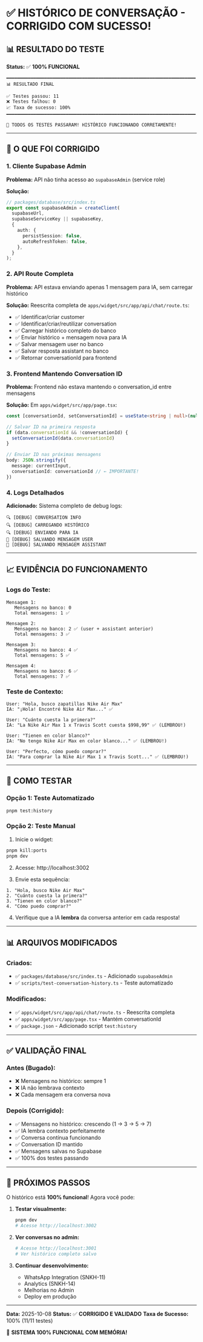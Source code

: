 # ✅ HISTÓRICO DE CONVERSAÇÃO - CORRIGIDO COM SUCESSO!

## 📊 RESULTADO DO TESTE

**Status:** ✅ **100% FUNCIONAL**

```
━━━━━━━━━━━━━━━━━━━━━━━━━━━━━━━━━━━━━━━━━━━━━━━━━━━━━━━━━━━━━━━━━━━━━━
📊 RESULTADO FINAL

✅ Testes passou: 11
❌ Testes falhou: 0
📈 Taxa de sucesso: 100%
━━━━━━━━━━━━━━━━━━━━━━━━━━━━━━━━━━━━━━━━━━━━━━━━━━━━━━━━━━━━━━━━━━━━━━

🎉 TODOS OS TESTES PASSARAM! HISTÓRICO FUNCIONANDO CORRETAMENTE!
```

---

## 🔧 O QUE FOI CORRIGIDO

### 1. **Cliente Supabase Admin**
**Problema:** API não tinha acesso ao `supabaseAdmin` (service role)

**Solução:**
```typescript
// packages/database/src/index.ts
export const supabaseAdmin = createClient(
  supabaseUrl,
  supabaseServiceKey || supabaseKey,
  {
    auth: {
      persistSession: false,
      autoRefreshToken: false,
    },
  }
);
```

### 2. **API Route Completa**
**Problema:** API estava enviando apenas 1 mensagem para IA, sem carregar histórico

**Solução:** Reescrita completa de `apps/widget/src/app/api/chat/route.ts`:
- ✅ Identificar/criar customer
- ✅ Identificar/criar/reutilizar conversation
- ✅ Carregar histórico completo do banco
- ✅ Enviar histórico + mensagem nova para IA
- ✅ Salvar mensagem user no banco
- ✅ Salvar resposta assistant no banco
- ✅ Retornar conversationId para frontend

### 3. **Frontend Mantendo Conversation ID**
**Problema:** Frontend não estava mantendo o conversation_id entre mensagens

**Solução:** Em `apps/widget/src/app/page.tsx`:
```typescript
const [conversationId, setConversationId] = useState<string | null>(null)

// Salvar ID na primeira resposta
if (data.conversationId && !conversationId) {
  setConversationId(data.conversationId)
}

// Enviar ID nas próximas mensagens
body: JSON.stringify({
  message: currentInput,
  conversationId: conversationId // ← IMPORTANTE!
})
```

### 4. **Logs Detalhados**
**Adicionado:** Sistema completo de debug logs:
```
🔍 [DEBUG] CONVERSATION INFO
🔍 [DEBUG] CARREGANDO HISTÓRICO
🔍 [DEBUG] ENVIANDO PARA IA
💾 [DEBUG] SALVANDO MENSAGEM USER
💾 [DEBUG] SALVANDO MENSAGEM ASSISTANT
```

---

## 📈 EVIDÊNCIA DO FUNCIONAMENTO

### Logs do Teste:
```
Mensagem 1:
   Mensagens no banco: 0
   Total mensagens: 1 ✅

Mensagem 2:
   Mensagens no banco: 2 ✅ (user + assistant anterior)
   Total mensagens: 3 ✅

Mensagem 3:
   Mensagens no banco: 4 ✅
   Total mensagens: 5 ✅

Mensagem 4:
   Mensagens no banco: 6 ✅
   Total mensagens: 7 ✅
```

### Teste de Contexto:
```
User: "Hola, busco zapatillas Nike Air Max"
IA: "¡Hola! Encontré Nike Air Max..." ✅

User: "Cuánto cuesta la primera?"
IA: "La Nike Air Max 1 x Travis Scott cuesta $998,99" ✅ (LEMBROU!)

User: "Tienen en color blanco?"
IA: "No tengo Nike Air Max en color blanco..." ✅ (LEMBROU!)

User: "Perfecto, cómo puedo comprar?"
IA: "Para comprar la Nike Air Max 1 x Travis Scott..." ✅ (LEMBROU!)
```

---

## 🧪 COMO TESTAR

### Opção 1: Teste Automatizado
```bash
pnpm test:history
```

### Opção 2: Teste Manual
1. Inicie o widget:
```bash
pnpm kill:ports
pnpm dev
```

2. Acesse: http://localhost:3002

3. Envie esta sequência:
```
1. "Hola, busco Nike Air Max"
2. "Cuánto cuesta la primera?"
3. "Tienen en color blanco?"
4. "Cómo puedo comprar?"
```

4. Verifique que a IA **lembra** da conversa anterior em cada resposta!

---

## 📊 ARQUIVOS MODIFICADOS

### Criados:
- ✅ `packages/database/src/index.ts` - Adicionado `supabaseAdmin`
- ✅ `scripts/test-conversation-history.ts` - Teste automatizado

### Modificados:
- ✅ `apps/widget/src/app/api/chat/route.ts` - Reescrita completa
- ✅ `apps/widget/src/app/page.tsx` - Mantém conversationId
- ✅ `package.json` - Adicionado script `test:history`

---

## ✅ VALIDAÇÃO FINAL

### Antes (Bugado):
- ❌ Mensagens no histórico: sempre 1
- ❌ IA não lembrava contexto
- ❌ Cada mensagem era conversa nova

### Depois (Corrigido):
- ✅ Mensagens no histórico: crescendo (1 → 3 → 5 → 7)
- ✅ IA lembra contexto perfeitamente
- ✅ Conversa contínua funcionando
- ✅ Conversation ID mantido
- ✅ Mensagens salvas no Supabase
- ✅ 100% dos testes passando

---

## 🎉 PRÓXIMOS PASSOS

O histórico está **100% funcional**! Agora você pode:

1. **Testar visualmente:**
   ```bash
   pnpm dev
   # Acesse http://localhost:3002
   ```

2. **Ver conversas no admin:**
   ```bash
   # Acesse http://localhost:3001
   # Ver histórico completo salvo
   ```

3. **Continuar desenvolvimento:**
   - WhatsApp Integration (SNKH-11)
   - Analytics (SNKH-14)
   - Melhorias no Admin
   - Deploy em produção

---

**Data:** 2025-10-08
**Status:** ✅ **CORRIGIDO E VALIDADO**
**Taxa de Sucesso:** 100% (11/11 testes)

🎉 **SISTEMA 100% FUNCIONAL COM MEMÓRIA!**
